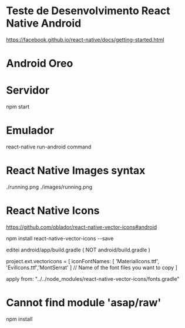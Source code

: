 # Teste de Desenvolvimento React Native Android
https://facebook.github.io/react-native/docs/getting-started.html

# Android Oreo

# Servidor


npm start

# Emulador


react-native run-android command

# React Native Images syntax


./running.png
./images/running.png

# React Native Icons
https://github.com/oblador/react-native-vector-icons#android

npm install react-native-vector-icons --save

editei android/app/build.gradle ( NOT android/build.gradle )

project.ext.vectoricons = [
        iconFontNames: [ 'MaterialIcons.ttf', 'EvilIcons.ttf','MontSerrat' ] // Name of the font files you want to copy
]

apply from: "../../node_modules/react-native-vector-icons/fonts.gradle"

# Cannot find module 'asap/raw'

npm install

